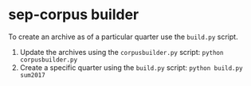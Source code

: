 # sep-corpus builder

To create an archive as of a particular quarter use the `build.py` script.
1. Update the archives using the `corpusbuilder.py` script: `python corpusbuilder.py`
2. Create a specific quarter using the `build.py` script: `python build.py sum2017`
